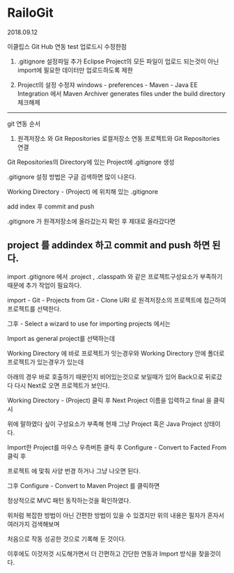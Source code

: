 # RailoGit

2018.09.12 

이클립스 Git Hub 연동 test
업로드시 수정한점

1. .gitignore 설정파일 추가
Eclipse Project의 모든 파일이 업로드 되는것이 아닌
import에 필요한 데이터만 업로드하도록 제한

2. Project의 설정 수정쟈
windows - preferences - Maven - Java EE Integration
에서 Maven Archiver generates files under the build directory 체크해제

------------------------------------------------------------------
git 연동 순서

1. 원격저장소 와 Git Repositories 로컬저장소 연동
프로젝트와 Git Repositories 연결

Git Repositories의 Directory에 있는 Project에 .gitignore 생성

.gitignore 설정 방법은 구글 검색하면 많이 나온다.

Working Directory - (Project) 에 위치해 있는 .gitignore 

add index 후 commit and push

.gitignore 가 원격저장소에 올라갔는지 확인 후 제대로 올라갔다면 

project 를 addindex 하고 commit and push 하면 된다.
------------------------------------------------------------------
import 
.gitignore 에서 .project , .classpath 와 같은 프로젝트구성요소가 부족하기 때문에
추가 작업이 필요하다.

import - Git - Projects from Git - Clone URI
로 원격저장소의 프로젝트에 접근하여
프로젝트를 선택한다.

그후  - Select a wizard to use for importing projects 에서는 

Import as general project를 선택하는데

Working Directory 에 바로 프로젝트가 잇는경우와
Working Directory 안에 폴더로 프로젝트가 있는경우가 있는데

아래의 경우 바로 호출하기 때문인지 비어있는것으로 보일때가 있어
Back으로 뒤로갔다 다시 Next로 오면 프로젝트가 보인다.

Working Directory - (Project) 클릭 후 Next Project 이름을 입력하고 final 을 클릭시

위에 말하였다 싶이 구성요소가 부족해 현재 그냥 Project 혹은 Java Project 상태이다.

Import한 Project를 마우스 우측버튼 클릭 후 
Configure - Convert to Facted From 클릭 후 

프로젝트 에 맟춰 사양 번경 하거나 그냥 나오면 된다.

그후 
Configure - Convert to Maven Project 를 클릭하면 

정상적으로 MVC 패턴 동작하는것을 확인하였다.



위처럼 복잡한 방법이 아닌 간편한 방법이 있을 수 있겠지만
위의 내용은 필자가 혼자서 여러가지 검색해보며

처음으로 작동 성공한 것으로 기록해 둔 것이다.

이후에도 이것저것 시도해가면서 더 간편하고 간단한 연동과 Import 방식을 찾을것이다.
